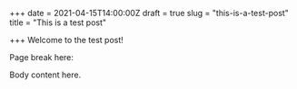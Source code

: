 +++
date = 2021-04-15T14:00:00Z
draft = true
slug = "this-is-a-test-post"
title = "This is a test post"

+++
Welcome to the test post!

Page break here:

<!--more-->

Body content here.